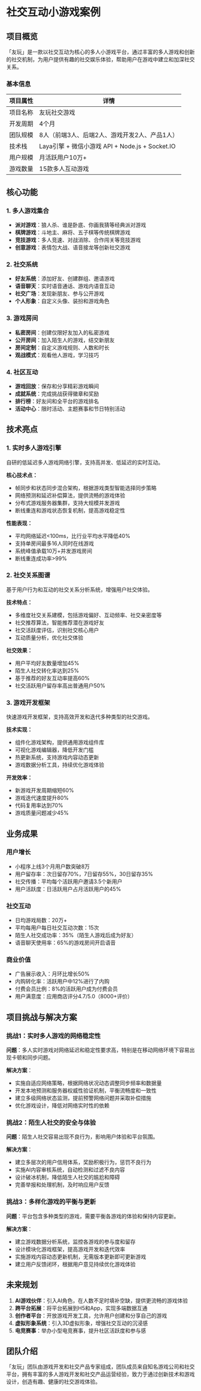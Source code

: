 # 社交互动小游戏案例

## 项目概览

「友玩」是一款以社交互动为核心的多人小游戏平台，通过丰富的多人游戏和创新的社交机制，为用户提供有趣的社交娱乐体验，帮助用户在游戏中建立和加深社交关系。

### 基本信息

| 项目属性 | 详情 |
| --- | --- |
| 项目名称 | 友玩社交游戏 |
| 开发周期 | 4个月 |
| 团队规模 | 8人（前端3人、后端2人、游戏开发2人、产品1人） |
| 技术栈 | Laya引擎 + 微信小游戏 API + Node.js + Socket.IO |
| 用户规模 | 月活跃用户10万+ |
| 游戏数量 | 15款多人互动游戏 |

## 核心功能

### 1. 多人游戏集合

- **派对游戏**：狼人杀、谁是卧底、你画我猜等经典派对游戏
- **棋牌游戏**：斗地主、麻将、五子棋等传统棋牌游戏
- **竞技游戏**：多人竞速、对战消除、合作闯关等竞技游戏
- **创意游戏**：表情包大战、语音接龙等创新社交游戏

### 2. 社交系统

- **好友系统**：添加好友、创建群组、邀请游戏
- **语音聊天**：实时语音通话、游戏内语音互动
- **社交广场**：发现新朋友、参与公开游戏
- **个人形象**：自定义头像、装扮和游戏角色

### 3. 游戏房间

- **私密房间**：创建仅限好友加入的私密游戏
- **公开房间**：加入陌生人的游戏，结交新朋友
- **房间定制**：自定义游戏规则、人数和时长
- **观战模式**：观看他人游戏，学习技巧

### 4. 社区互动

- **游戏回放**：保存和分享精彩游戏瞬间
- **成就系统**：完成挑战获得徽章和奖励
- **排行榜**：好友间和全平台的游戏排名
- **活动中心**：限时活动、主题赛事和节日特别活动

## 技术亮点

### 1. 实时多人游戏引擎

自研的低延迟多人游戏网络引擎，支持高并发、低延迟的实时互动。

**核心技术点：**

- 帧同步和状态同步混合架构，根据游戏类型智能选择同步策略
- 网络预测和延迟补偿算法，提供流畅的游戏体验
- 分布式游戏服务器集群，支持大规模并发游戏
- 断线重连和游戏状态恢复机制，提高游戏稳定性

**性能表现：**

- 平均网络延迟<100ms，比行业平均水平降低40%
- 支持单房间最多16人同时在线游戏
- 系统峰值承载10万+并发游戏房间
- 断线重连成功率>99%

### 2. 社交关系图谱

基于用户行为和互动的社交关系分析系统，增强用户社交体验。

**技术特点：**

- 多维度社交关系建模，包括游戏偏好、互动频率、社交亲密度等
- 社交推荐算法，智能推荐潜在游戏好友
- 社交活跃度评估，识别社交核心用户
- 互动质量分析，优化社交体验

**社交效果：**

- 用户平均好友数量增加45%
- 陌生人社交转化率达到25%
- 基于推荐的好友互动率提高60%
- 社交活跃用户留存率高出普通用户50%

### 3. 游戏开发框架

快速游戏开发框架，支持高效开发和迭代多种类型的社交游戏。

**技术实现：**

- 组件化游戏架构，提供通用游戏组件库
- 可视化游戏编辑器，降低开发门槛
- 热更新系统，支持游戏内容动态更新
- 游戏数据分析工具，持续优化游戏体验

**开发效率：**

- 新游戏开发周期缩短60%
- 游戏迭代速度提升80%
- 代码复用率达到70%
- 游戏质量问题减少45%

## 业务成果

### 用户增长

- 小程序上线3个月用户数突破8万
- 用户留存率：次日留存70%，7日留存55%，30日留存35%
- 社交传播：平均每个活跃用户邀请3.5个新用户
- 用户活跃度：日活跃用户占月活跃用户的45%

### 社交互动

- 日均游戏局数：20万+
- 平均每用户每日社交互动次数：15次
- 陌生人社交成功率：35%（陌生人游戏后成为好友）
- 语音聊天使用率：65%的游戏房间开启语音

### 商业价值

- 广告展示收入：月环比增长50%
- 内购转化率：活跃用户中12%进行了内购
- 付费会员比例：8%的活跃用户成为付费会员
- 用户满意度：应用商店评分4.7/5.0（8000+评价）

## 项目挑战与解决方案

### 挑战1：实时多人游戏的网络稳定性

**问题**：多人实时游戏对网络延迟和稳定性要求高，特别是在移动网络环境下容易出现卡顿和同步问题。

**解决方案**：
- 实施自适应网络策略，根据网络状况动态调整同步频率和数据量
- 开发本地预测和服务器权威性验证机制，平衡流畅度和一致性
- 建立多级网络状态监测，提前预警网络问题并采取补偿措施
- 优化游戏设计，降低对网络实时性的依赖

### 挑战2：陌生人社交的安全与体验

**问题**：陌生人社交容易出现不良行为，影响用户体验和平台氛围。

**解决方案**：
- 建立多层次的用户信用体系，奖励积极行为，惩罚不良行为
- 实施AI内容审核系统，自动检测和过滤不良内容
- 设计破冰机制，降低陌生人社交的尴尬和障碍
- 完善举报和处理机制，及时响应用户反馈

### 挑战3：多样化游戏的平衡与更新

**问题**：平台包含多种类型的游戏，需要平衡各游戏的体验和保持内容更新。

**解决方案**：
- 建立游戏数据分析系统，监控各游戏的参与度和留存
- 设计模块化游戏框架，提高游戏开发和迭代效率
- 实施游戏内容动态更新机制，无需版本更新即可更新游戏
- 建立用户反馈闭环，根据用户意见持续优化游戏体验

## 未来规划

1. **AI游戏伙伴**：引入AI角色，在人数不足时填补空缺，提供更流畅的游戏体验
2. **跨平台拓展**：将平台拓展到H5和App，实现多端数据互通
3. **创作者平台**：开放游戏开发工具，允许用户创建和分享自己的游戏
4. **虚拟形象系统**：引入3D虚拟形象，增强社交互动的沉浸感
5. **电竞赛事**：举办小型电竞赛事，提升社区活跃度和参与感

## 团队介绍

「友玩」团队由游戏开发和社交产品专家组成，团队成员来自知名游戏公司和社交平台，拥有丰富的多人游戏开发和社交产品运营经验，致力于通过创新技术和游戏设计，创造有趣、健康的社交游戏体验。

